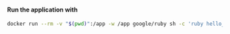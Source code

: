 #### Run the application with
```bash
docker run --rm -v "$(pwd)":/app -w /app google/ruby sh -c 'ruby hello_docker.rb'
```

